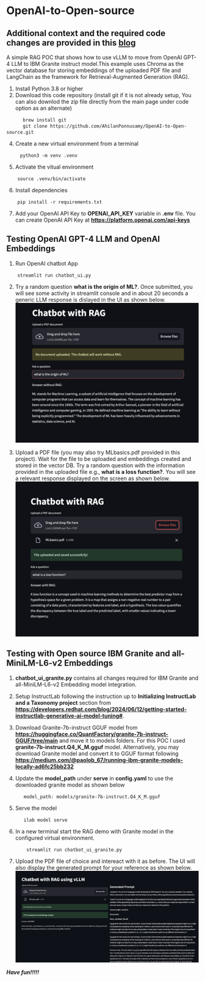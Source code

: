 # OpenAI-to-Open-source
## Additional context and the required code changes are provided in this [blog](https://medium.com/beyond-the-buzz-highlighting-the-impact-of-ai-in/harmonizing-innovation-and-risks-in-the-swiftly-changing-generative-ai-world-ac2031763829) ##
A simple RAG POC that shows how to use vLLM to move from OpenAI GPT-4 LLM to IBM Granite instruct model.This example uses Chroma as the vector database for storing embeddings of the uploaded PDF file and LangChain as the framework for Retrieval-Augmented Generation (RAG).

1. Install Python 3.8 or higher
2. Download this code repository (install git if it is not already setup, You can also downlod the zip file directly from the main page under code option as an alternate)

```
      brew install git
      git clone https://github.com/AhilanPonnusamy/OpenAI-to-Open-source.git
```
   
4. Create a new virtual environment from a terminal
   
```
     python3 -m venv .venv
```

5. Activate the vitual environment

```
    source .venv/bin/activate
```


6. Install dependencies

```
    pip install -r requirements.txt
```

7. Add your OpenAI API Key to **OPENAI_API_KEY** variable in **.env** file. You can create OpenAI API Key at **https://platform.openai.com/api-keys**

## Testing OpenAI GPT-4 LLM and OpenAI Embeddings 

1. Run OpenAI chatbot App

```
    streamlit run chatbot_ui.py
```

2. Try a random question **what is the origin of ML?**. Once submitted, you will see some activity in streamlit console and in about 20 seconds a generic LLM response is dislayed in the UI as shown below.
![App UI](./images/RandomWithoutRAG.png)

3. Upload a PDF file (you may also try MLbasics.pdf provided in this project). Wait for the file to be uploaded and embeddings created and stored in the vector DB. Try a random question with the information provided in the uploaded file  e.g., **what is a loss function?**. You will see a relevant response displayed on the screen as shown below.
![App UI](./images/GPT4-with-RAG.png)
   
## Testing with Open source IBM Granite and all-MiniLM-L6-v2 Embeddings 

1. **chatbot_ui_granite.py** contains all changes required for IBM Granite and all-MiniLM-L6-v2 Embedding model integration.

2. Setup InstructLab following the instruction up to **Initializing InstructLab and a Taxonomy project** section from **https://developers.redhat.com/blog/2024/06/12/getting-started-instructlab-generative-ai-model-tuning#**.  
3. Download Granite-7b-instruct GGUF model from **https://huggingface.co/QuantFactory/granite-7b-instruct-GGUF/tree/main** and move it to models folders. For this POC I used **granite-7b-instruct.Q4_K_M.gguf** model. Alternatively, you may download Granite model and convert it to GGUF format following **https://medium.com/@paolob_67/running-ibm-granite-models-locally-ad6fc25bb232**
4. Update the **model_path** under **serve** in **config.yaml** to use the downloaded granite model as shown below
   ```
      model_path: models/granite-7b-instruct.Q4_K_M.gguf
   ```
5. Serve the model
   ```
      ilab model serve
   ```
6. In a new terminal start the RAG demo with Granite model in the configured virtual environment.
   ```
       streamlit run chatbot_ui_granite.py
   ``` 
7. Upload the PDF file of choice and intereact with it as before. The UI will also display the generated prompt for your reference as shown below.
![App UI](./images/GraniteWithRAG.png)
 

***Have fun!!!!!***
